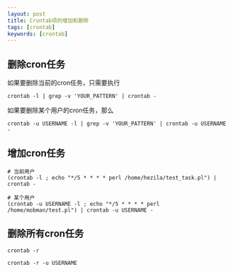 ```yaml
---
layout: post
title: Crontab项的增加和删除
tags: [crontab]
keywords: [crontab]
---
```


## 删除cron任务 ##

如果要删除当前的cron任务，只需要执行

```
crontab -l | grep -v 'YOUR_PATTERN' | crontab -
```

如果要删除某个用户的cron任务，那么

```
crontab -u USERNAME -l | grep -v 'YOUR_PATTERN' | crontab -u USERNAME -
```

## 增加cron任务 ##


```
# 当前用户
(crontab -l ; echo "*/5 * * * * perl /home/hezila/test_task.pl") | crontab -

# 某个用户
(crontab -u USERNAME -l ; echo "*/5 * * * * perl /home/mobman/test.pl") | crontab -u USERNAME -
```

## 删除所有cron任务 ##

```
crontab -r

crontab -r -u USERNAME
```
